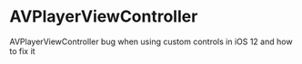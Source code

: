 # AVPlayerViewController
AVPlayerViewController bug when using custom controls in iOS 12 and how to fix it
